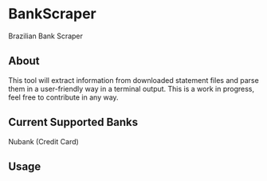 # BankScraper
Brazilian Bank Scraper


## About
This tool will extract information from downloaded statement files and parse them in a user-friendly way in a terminal output.
This is a work in progress, feel free to contribute in any way.


## Current Supported Banks
Nubank (Credit Card)


## Usage
